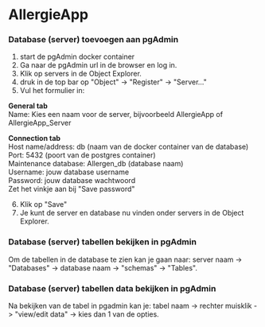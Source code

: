 # AllergieApp

### Database (server) toevoegen aan pgAdmin
1. start de pgAdmin docker container
2. Ga naar de pgAdmin url in de browser en log in.
3. Klik op servers in de Object Explorer.
4. druk in de top bar op "Object" -> "Register" -> "Server…"
5. Vul het formulier in:

**General tab**\
Name: Kies een naam voor de server, bijvoorbeeld AllergieApp of AllergieApp_Server

**Connection tab**\
Host name/address: db (naam van de docker container van de database)\
Port: 5432 (poort van de postgres container)\
Maintenance database: Allergen_db (database naam)\
Username: jouw database username\
Password: jouw database wachtwoord\
Zet het vinkje aan bij "Save password"

6. Klik op "Save"
7. Je kunt de server en database nu vinden onder servers in de Object Explorer.

### Database (server) tabellen bekijken in pgAdmin
Om de tabellen in de database te zien kan je gaan naar: server naam -> "Databases" -> database naam -> "schemas" -> "Tables". 

### Database (server) tabellen data bekijken in pgAdmin
Na bekijken van de tabel in pgadmin kan je: tabel naam -> rechter muisklik -> "view/edit data" -> kies dan 1 van de opties.
